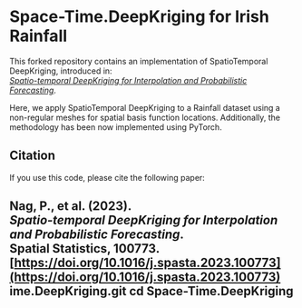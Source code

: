 # Space-Time.DeepKriging for Irish Rainfall

This forked repository contains an implementation of SpatioTemporal DeepKriging, introduced in:  
[*Spatio-temporal DeepKriging for Interpolation and Probabilistic Forecasting*](https://doi.org/10.1016/j.spasta.2023.100773).  

Here, we apply SpatioTemporal DeepKriging to a Rainfall dataset using a non-regular meshes for spatial basis function locations. Additionally, the methodology has been now implemented using PyTorch.

## Citation  

If you use this code, please cite the following paper:  

**Nag, P., et al. (2023).**  
*Spatio-temporal DeepKriging for Interpolation and Probabilistic Forecasting*.  
Spatial Statistics, 100773.  
[https://doi.org/10.1016/j.spasta.2023.100773](https://doi.org/10.1016/j.spasta.2023.100773)  
ime.DeepKriging.git
   cd Space-Time.DeepKriging
---
